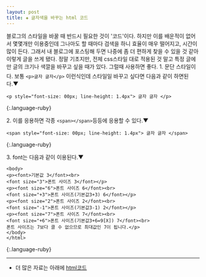 ```yaml
---  
layout: post  
title: ✚ 글자색을 바꾸는 html 코드 
---  
```

블로그의 스타일을 바꿀 때 반드시 필요한 것이 '코드'이다. 하지만 이를 배운적이 없어서 몇몇개만 이용중인데 그나마도 할 때마다 검색을 하니 효율이 매우 떨어지고, 시간이 많이 든다. 그래서 내 블로그에 포스팅해 두면 나중에 좀 더 편하게 찾을 수 있을 것 같아 이렇게 글을 쓰게 됐다. 정말 기초지만, 전체 css스타일 대로 적용된 것 말고 특정 글에만 글의 크기나 색깔을 바꾸고 싶을 때가 있다. 그럴때 사용하면 좋다.
1\. 문단 스타일이다. 보통 `<p>글자 글자</p>` 이런식인데 스타일일 바꾸고 싶다면 다음과 같이 하면된다.▼

~~~
<p style="font-size: 00px; line-height: 1.4px"> 글자 글자 </p>
~~~
{:.language-ruby}

2\. 이를 응용하면 각종 `<span></span>`등등에 응용할 수 있다.▼

~~~
<span style="font-size: 00px; line-height: 1.4px"> 글자 글자 </span>
~~~
{:.language-ruby}

3\. font는 다음과 같이 이용된다.▼

```
<body>
<p><font>기본값 3</font><br>
<font size="3">폰트 사이즈 3</font></p>
<p><font size="6">폰트 사이즈 6</font><br>
<font size="+3">폰트 사이즈(기본값3+3) 6</font></p>
<p><font size="2">폰트 사이즈 2</font><br>
<font size="-1">폰트 사이즈(기본값3-1) 2</font></p>
<p><font size="7">폰트 사이즈 7</font><br>
<font size="+6">폰트 사이즈(기본값3+6=9[X]) 7</font><br>
폰트 사이즈는 7보다 클 수 없으므로 최대값인 7이 됩니다.</p>
</body>
</html>
```
{:.language-ruby}


---
* 더 많은 자료는 아래에
[html코드](http://blog.naver.com/naripuru/220175714978)